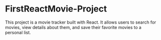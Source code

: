 # FirstReactMovie-Project
This project is a movie tracker built with React. It allows users to search for movies, view details about them, and save their favorite movies to a personal list.
